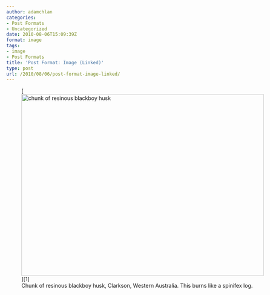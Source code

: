 ```yaml
---
author: adamchlan
categories:
- Post Formats
- Uncategorized
date: 2010-08-06T15:09:39Z
format: image
tags:
- image
- Post Formats
title: 'Post Format: Image (Linked)'
type: post
url: /2010/08/06/post-format-image-linked/
---
```


<figure id="attachment_612" style="width: 640px" class="wp-caption aligncenter">[<img src="http://wpthemetestdata.files.wordpress.com/2012/06/dsc20040724_152504_532.jpg" alt="chunk of resinous blackboy husk" title="dsc20040724_152504_532" width="640" height="480" class="size-full wp-image-612" />][1]<figcaption class="wp-caption-text">Chunk of resinous blackboy husk, Clarkson, Western Australia. This burns like a spinifex log.</figcaption></figure>

 [1]: http://wpthemetestdata.files.wordpress.com/2012/06/dsc20040724_152504_532.jpg
